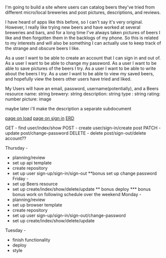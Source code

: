 I'm going to build a site where users can catalog beers they've tried from different micro/local breweries and post pictures, descriptions, and reviews. 

I have heard of apps like this before, so I can't say it's very original. However, I really like trying new beers and have worked at several breweries and bars, and for a long time I've always taken pictures of beers I like and then forgotten them in the backlogs of my phone. So this is related to my interests and will also be something I can actually use to keep track of the strange and obscure beers I like. 


As a user I want to be able to create an account that I can sign in and out of.
As a user I want to be able to change my password.
As a user I want to be able to save pictures of the beers I try.
As a user I want to be able to write about the beers I try.
As a user I want to be able to view my saved beers, and hopefully view the beers other users have tried and liked.

My Users will have an email, password, username(potentially), and a Beers resource 
name: string
brewery: string
description: string
type : string
rating: number
picture: image 

maybe later i'll make the description a separate subdocument




[page on load](https://i.imgur.com/5E3WIQy.png)
[page on sign in](https://i.imgur.com/eI5SiVU.png)
[ERD](https://i.imgur.com/et9uPH6.png)



GET - find user/index/show
POST - create user/sign-in/create post
PATCH - update post/change-password
DELETE - delete post/sign-out/delete account??


Thursday -
- planning/review
- set up api template
- create repository 
- set up user sign-up/sign-in/sign-out
**bonus set up change password
Friday - 
- set up Beers resource
- set up create/index/show/delete/update
** bonus deploy
*** bonus bonus work on following schedule over the weekend
Monday - 
- planning/review
- set up browser template
- create repository
- set up user sign-up/sign-in/sign-out/change-password
- set up create/index/show/delete/update

Tuesday - 
- finish functionality
- deploy
- style